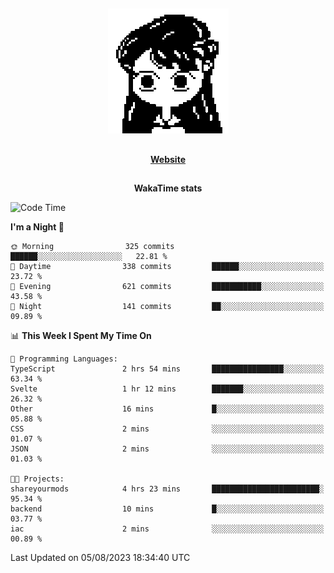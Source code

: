 ##

<p align="center">
  <img src="./person.gif" />
</p>

##

<div align="center">
  <p>
    <strong>
    <a href='https://domm.me'>Website</a>
    </strong>
  </p>
</div>

##

<div align="center">
  <p>
    <strong>
    WakaTime stats
    </strong>
  </p>
</div>

<!--START_SECTION:waka-->
![Code Time](http://img.shields.io/badge/Code%20Time-103%20hrs%205%20mins-blue)

**I'm a Night 🦉** 

```text
🌞 Morning                325 commits         ██████░░░░░░░░░░░░░░░░░░░   22.81 % 
🌆 Daytime                338 commits         ██████░░░░░░░░░░░░░░░░░░░   23.72 % 
🌃 Evening                621 commits         ███████████░░░░░░░░░░░░░░   43.58 % 
🌙 Night                  141 commits         ██░░░░░░░░░░░░░░░░░░░░░░░   09.89 % 
```


📊 **This Week I Spent My Time On** 

```text
💬 Programming Languages: 
TypeScript               2 hrs 54 mins       ████████████████░░░░░░░░░   63.34 % 
Svelte                   1 hr 12 mins        ███████░░░░░░░░░░░░░░░░░░   26.32 % 
Other                    16 mins             █░░░░░░░░░░░░░░░░░░░░░░░░   05.88 % 
CSS                      2 mins              ░░░░░░░░░░░░░░░░░░░░░░░░░   01.07 % 
JSON                     2 mins              ░░░░░░░░░░░░░░░░░░░░░░░░░   01.03 % 

🐱‍💻 Projects: 
shareyourmods            4 hrs 23 mins       ████████████████████████░   95.34 % 
backend                  10 mins             █░░░░░░░░░░░░░░░░░░░░░░░░   03.77 % 
iac                      2 mins              ░░░░░░░░░░░░░░░░░░░░░░░░░   00.89 % 
```


 Last Updated on 05/08/2023 18:34:40 UTC
<!--END_SECTION:waka-->

